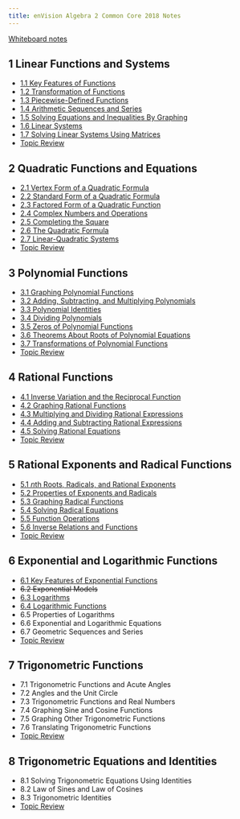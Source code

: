 ```yaml
---
title: enVision Algebra 2 Common Core 2018 Notes
---
```


[Whiteboard notes](https://1drv.ms/o/c/c4097c61e06a2b97/EpojsyS4IFdOp0qZoDZdHikBZAinLWQ3ncbWjBZVKo0vtQ?e=5egVmL)

## 1 Linear Functions and Systems

- [1.1 Key Features of Functions](./1.1-key-features-of-functions.md)
- [1.2 Transformation of Functions](./1.2-transformation-of-functions.md)
- [1.3 Piecewise-Defined Functions](./1.3-piecewise-functions.md)
- [1.4 Arithmetic Sequences and Series](./1.4-arithmetic-sequences-and-series.md)
- [1.5 Solving Equations and Inequalities By Graphing](./1.5-solving-equations-and-inequalities-by-graphing.md)
- [1.6 Linear Systems](./1.6-linear-systems.md)
- [1.7 Solving Linear Systems Using Matrices](./1.7-solving-linear-systems-using-matrices.md)
- [Topic Review](./pdf/aga_a2_01_tr.pdf)

## 2 Quadratic Functions and Equations

- [2.1 Vertex Form of a Quadratic Formula](./2.1-vertex-form-of-a-quadratic-formula.md)
- [2.2 Standard Form of a Quadratic Formula](./2.2-standard-form-of-a-quadratic-formula.md)
- [2.3 Factored Form of a Quadratic Function](./2.3-factored-form-of-a-quadratic-function.md)
- [2.4 Complex Numbers and Operations](./2.4-complex-numbers-and-operations.md)
- [2.5 Completing the Square](./2.5-completing-the-square.md)
- [2.6 The Quadratic Formula](./2.6-the-quadratic-formula.md)
- [2.7 Linear-Quadratic Systems](./2.7-linear-quadratic-systems.md)
- [Topic Review](./pdf/aga_a2_02_tr.pdf)

## 3 Polynomial Functions

- [3.1 Graphing Polynomial Functions](./3.1-graphing-polynomial-functions.md)
- [3.2 Adding, Subtracting, and Multiplying Polynomials](./3.2-adding-subtracting-and-multiplying-polynomials.md)
- [3.3 Polynomial Identities](./3.3-polynomial-identities.md)
- [3.4 Dividing Polynomials](./3.4-dividing-polynomials.md)
- [3.5 Zeros of Polynomial Functions](./3.5-zeros-of-polynomial-functions.md)
- [3.6 Theorems About Roots of Polynomial Equations](./3.6-theorems-about-roots-of-polynomial-equations.md)
- [3.7 Transformations of Polynomial Functions](./3.7-transformations-of-polynomial-functions.md)
- [Topic Review](./pdf/aga_a2_03_tr.pdf)

## 4 Rational Functions

- [4.1 Inverse Variation and the Reciprocal Function](./4.1-inverse-variation-and-the-reciprocal-function.md)
- [4.2 Graphing Rational Functions](./4.2-graphing-rational-functions.md)
- [4.3 Multiplying and Dividing Rational Expressions](./4.3-multiplying-and-dividing-rational-expressions.md)
- [4.4 Adding and Subtracting Rational Expressions](./4.4-adding-and-subtracting-rational-expressions.md)
- [4.5 Solving Rational Equations](./4.5-solving-rational-equations.md)
- [Topic Review](./pdf/aga_a2_04_tr.pdf)

## 5 Rational Exponents and Radical Functions

- [5.1 𝘯th Roots, Radicals, and Rational Exponents](./5-1-nth-roots-radicals-and-rational-exponents.md)
- [5.2 Properties of Exponents and Radicals](./5-2-properties-of-exponents-and-radicals.md)
- [5.3 Graphing Radical Functions](./5-3-graphing-radical-functions.md)
- [5.4 Solving Radical Equations](./5-4-solving-radical-equations.md)
- [5.5 Function Operations](./5-5-function-operations.md)
- [5.6 Inverse Relations and Functions](./5-6-inverse-relations-and-functions.md)
- [Topic Review](./pdf/aga_a2_05_tr.pdf)

## 6 Exponential and Logarithmic Functions

- [6.1 Key Features of Exponential Functions](./6-1-key-features-of-exponential-functions.md)
- ~~6.2 Exponential Models~~
- [6.3 Logarithms](./6-3-logarithms.md)
- [6.4 Logarithmic Functions](./6-4-logarithmic-functions.md)
- 6.5 Properties of Logarithms
- 6.6 Exponential and Logarithmic Equations
- 6.7 Geometric Sequences and Series
- [Topic Review](./pdf/aga_a2_06_tr.pdf)

## 7 Trigonometric Functions

- 7.1 Trigonometric Functions and Acute Angles
- 7.2 Angles and the Unit Circle
- 7.3 Trigonometric Functions and Real Numbers
- 7.4 Graphing Sine and Cosine Functions
- 7.5 Graphing Other Trigonometric Functions
- 7.6 Translating Trigonometric Functions
- [Topic Review](./pdf/aga_a2_07_tr.pdf)

## 8 Trigonometric Equations and Identities

- 8.1 Solving Trigonometric Equations Using Identities
- 8.2 Law of Sines and Law of Cosines
- 8.3 Trigonometric Identities
- [Topic Review](./pdf/aga_a2_08_tr.pdf)
